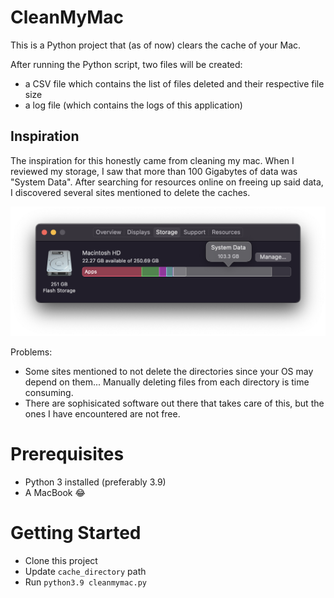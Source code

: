 # CleanMyMac
This is a Python project that (as of now) clears the cache of your Mac.

After running the Python script, two files will be created:

- a CSV file which contains the list of files deleted and their respective file size
- a log file (which contains the logs of this application)

## Inspiration
The inspiration for this honestly came from cleaning my mac. When I reviewed my storage, I saw that more than 100 Gigabytes of data was "System Data". After searching for resources online on freeing up said data, I discovered several sites mentioned to delete the caches. 

![System Data Screenshot](storage.png)

Problems:

- Some sites mentioned to not delete the directories since your OS may depend on them... Manually deleting files from each directory is time consuming.
- There are sophisicated software out there that takes care of this, but the ones I have encountered are not free.

# Prerequisites

- Python 3 installed (preferably 3.9)
- A MacBook 😂

# Getting Started

- Clone this project
- Update `cache_directory` path
- Run `python3.9 cleanmymac.py`